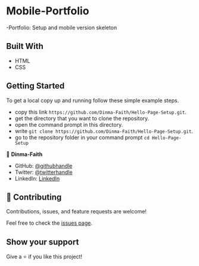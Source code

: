 # Mobile-Portfolio

-Portfolio: Setup and mobile version skeleton

## Built With

- HTML
- CSS

## Getting Started

To get a local copy up and running follow these simple example steps.

- copy this link `https://github.com/Dinma-Faith/Hello-Page-Setup.git`.
- get the directory that you want to clone the repository.
- open the command prompt in this directory.
- write `git clone https://github.com/Dinma-Faith/Hello-Page-Setup.git`.
- go to the repository folder in your command prompt `cd Hello-Page-Setup`



👤 **Dinma-Faith**

- GitHub: [@githubhandle](https://github.com/Dinma-Faith)
- Twitter: [@twitterhandle](https://twitter.com/paul_dinma)
- LinkedIn: [LinkedIn](https://linkedin.com/in/chidinma-faith)


## 🤝 Contributing

Contributions, issues, and feature requests are welcome!

Feel free to check the [issues page](../../issues/).

## Show your support

Give a ⭐️ if you like this project!
